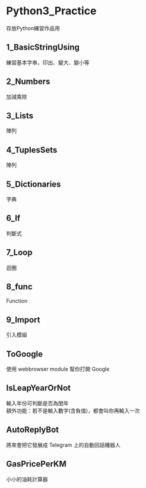# Python3_Practice
存放Python練習作品用

## 1_BasicStringUsing
練習基本字串，印出、變大、變小等

## 2_Numbers
加減乘除

## 3_Lists
陣列

## 4_TuplesSets
陣列

## 5_Dictionaries
字典

## 6_If
判斷式

## 7_Loop
迴圈

## 8_func
Function

## 9_Import
引入模組

## ToGoogle
使用 webbrowser module 幫你打開 Google

## IsLeapYearOrNot
輸入年份可判斷是否為閏年<br>
額外功能：若不是輸入數字(含負值)，都會叫你再輸入一次

## AutoReplyBot
將來會把它發展成 Telegram 上的自動回話機器人

## GasPricePerKM
小小的油耗計算器

